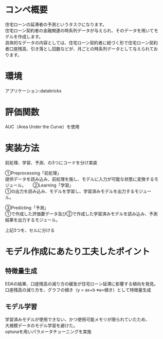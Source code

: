 # コンペ概要
住宅ローンの延滞者の予測というタスクになります。  
住宅ローン契約者の金融関連の時系列データが与えられ、そのデータを用いてモデルを作成します。  
具体的なデータの内容としては、住宅ローン契約者に紐づく形で住宅ローン契約者口座残高、引き落とし回数などが、月ごとの時系列データとして与えられております。

# 環境

アプリケーション:databricks

# 評価関数
AUC（Area Under the Curve）を使用

# 実装方法
前処理、学習、予測、の3つにコードを分け実装

①Preprocessing「前処理」  
提供データを読み込み、前処理を施し、モデルに入力が可能な状態に変換するモジュール。
  　
②Learning「学習」  
①の出力を読み込み、モデルを学習し、学習済みモデルを出力するモジュール。
  
③Predicting「予測」  
①で作成した評価要データ及び②で作成した学習済みモデルを読み込み、予測結果を出力するモジュール。

上記3つを、セルに分ける 

# モデル作成にあたり工夫したポイント

## 特徴量生成

EDAの結果、口座残高の減り方の緩急が住宅ローン延滞に影響する傾向を発見。  
口座残高の減り方を、グラフの傾き（y = ax+b ※a=傾き）として特徴量生成

## モデル学習

学習済みモデルが使用できない、かつ使用可能メモリが限られていたため、  
大規模データのモデル学習を避けた。  
optunaを用いパラメータチューニングを実施
